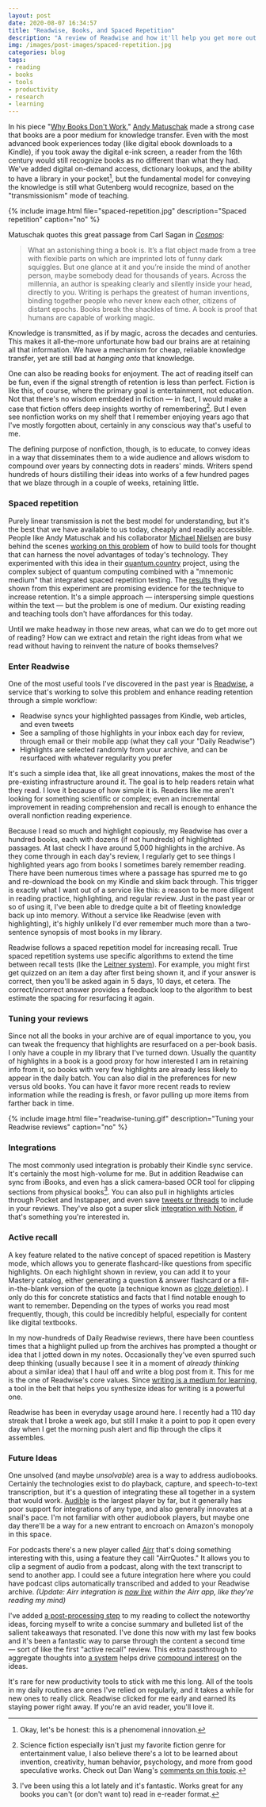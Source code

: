 ```yaml
---
layout: post
date: 2020-08-07 16:34:57
title: "Readwise, Books, and Spaced Repetition"
description: "A review of Readwise and how it'll help you get more out of the books you read."
img: /images/post-images/spaced-repetition.jpg
categories: blog
tags:
- reading
- books
- tools
- productivity
- research
- learning
---
```


In his piece "[Why Books Don't Work](https://andymatuschak.org/books/ "Why Books Don't Work")," [Andy Matuschak](https://twitter.com/andy_matuschak "Andy Matuschak on Twitter") made a strong case that books are a poor medium for knowledge transfer. Even with the most advanced book experiences today (like digital ebook downloads to a Kindle), if you took away the digital e-ink screen, a reader from the 16th century would still recognize books as no different than what they had. We've added digital on-demand access, dictionary lookups, and the ability to have a library in your pocket[^pocketlibrary], but the fundamental model for conveying the knowledge is still what Gutenberg would recognize, based on the "transmissionism" mode of teaching.

{% include image.html file="spaced-repetition.jpg" description="Spaced repetition" caption="no" %}

Matuschak quotes this great passage from Carl Sagan in _[Cosmos](/books/sagan-cosmos/ "Carl Sagan's Cosmos")_:

> What an astonishing thing a book is. It’s a flat object made from a tree with flexible parts on which are imprinted lots of funny dark squiggles. But one glance at it and you’re inside the mind of another person, maybe somebody dead for thousands of years. Across the millennia, an author is speaking clearly and silently inside your head, directly to you. Writing is perhaps the greatest of human inventions, binding together people who never knew each other, citizens of distant epochs. Books break the shackles of time. A book is proof that humans are capable of working magic.

Knowledge is transmitted, as if by magic, across the decades and centuries. This makes it all-the-more unfortunate how bad our brains are at retaining all that information. We have a mechanism for cheap, reliable knowledge transfer, yet are still bad at _hanging onto_ that knowledge.

One can also be reading books for enjoyment. The act of reading itself can be fun, even if the signal strength of retention is less than perfect. Fiction is like this, of course, where the primary goal is entertainment, not education. Not that there's no wisdom embedded in fiction — in fact, I would make a case that fiction offers deep insights worthy of remembering[^scifi]. But I even see nonfiction works on my shelf that I remember enjoying years ago that I've mostly forgotten about, certainly in any conscious way that's useful to me.

The defining purpose of nonfiction, though, is to educate, to convey ideas in a way that disseminates them to a wide audience and allows wisdom to compound over years by connecting dots in readers' minds. Writers spend hundreds of hours distilling their ideas into works of a few hundred pages that we blaze through in a couple of weeks, retaining little.

### Spaced repetition

Purely linear transmission is not the best model for understanding, but it's the best that we have available to us today, cheaply and readily accessible. People like Andy Matuschak and his collaborator [Michael Nielsen](https://twitter.com/michael_nielsen "Michael Nielsen") are busy behind the scenes [working on this problem](https://numinous.productions/ttft/ "Transformative Tools for Thought") of how to build tools for thought that can harness the novel advantages of today's technology. They experimented with this idea in their [quantum.country](https://quantum.country/qcvc "Quantum Country") project, using the complex subject of quantum computing combined with a "mnemonic medium" that integrated spaced repetition testing. The [results](https://numinous.productions/ttft/#early-impact "QC Impact") they've shown from this experiment are promising evidence for the technique to increase retention. It's a simple approach — interspersing simple questions within the text — but the problem is one of medium. Our existing reading and teaching tools don't have affordances for this today.

Until we make headway in those new areas, what can we do to get more out of reading? How can we extract and retain the right ideas from what we read without having to reinvent the nature of books themselves?

### Enter Readwise

One of the most useful tools I've discovered in the past year is [Readwise](https://readwise.io/ "Readwise"), a service that's working to solve this problem and enhance reading retention through a simple workflow:

* Readwise syncs your highlighted passages from Kindle, web articles, and even tweets
* See a sampling of those highlights in your inbox each day for review, through email or their mobile app (what they call your "Daily Readwise")
* Highlights are selected randomly from your archive, and can be resurfaced with whatever regularity you prefer

It's such a simple idea that, like all great innovations, makes the most of the pre-existing infrastructure around it. The goal is to help readers retain what they read. I love it because of how simple it is. Readers like me aren't looking for something scientific or complex; even an incremental improvement in reading comprehension and recall is enough to enhance the overall nonfiction reading experience.

Because I read so much and highlight copiously, my Readwise has over a hundred books, each with dozens (if not hundreds) of highlighted passages. At last check I have around 5,000 highlights in the archive. As they come through in each day's review, I regularly get to see things I highlighted years ago from books I sometimes barely remember reading. There have been numerous times where a passage has spurred me to go and re-download the book on my Kindle and skim back through. This trigger is exactly what I want out of a service like this: a reason to be more diligent in reading practice, highlighting, and regular review. Just in the past year or so of using it, I've been able to dredge quite a bit of fleeting knowledge back up into memory. Without a service like Readwise (even with highlighting), it's highly unlikely I'd ever remember much more than a two-sentence synopsis of most books in my library.

Readwise follows a spaced repetition model for increasing recall. True spaced repetition systems use specific algorithms to extend the time between recall tests (like the [Leitner system](https://en.wikipedia.org/wiki/Leitner_system "Leitner system")). For example, you might first get quizzed on an item a day after first being shown it, and if your answer is correct, then you'll be asked again in 5 days, 10 days, et cetera. The correct/incorrect answer provides a feedback loop to the algorithm to best estimate the spacing for resurfacing it again.

### Tuning your reviews

Since not all the books in your archive are of equal importance to you, you can tweak the frequency that highlights are resurfaced on a per-book basis. I only have a couple in my library that I've turned down. Usually the quantity of highlights in a book is a good proxy for how interested I am in retaining info from it, so books with very few highlights are already less likely to appear in the daily batch. You can also dial in the preferences for new versus old books. You can have it favor more recent reads to review information while the reading is fresh, or favor pulling up more items from farther back in time.

{% include image.html file="readwise-tuning.gif" description="Tuning your Readwise reviews" caption="no" %}

### Integrations

The most commonly used integration is probably their Kindle sync service. It's certainly the most high-volume for me. But in addition Readwise can sync from iBooks, and even has a slick camera-based OCR tool for clipping sections from physical books[^ocr]. You can also pull in highlights articles through Pocket and Instapaper, and even save [tweets or threads](https://twitter.com/readwiseio/status/1284283488833855496 "Readwise Twitter integration") to include in your reviews. They've also got a super slick [integration with Notion](https://help.readwise.io/article/46-how-does-the-readwise-to-notion-export-integration-work "Readwise and Notion"), if that's something you're interested in.

### Active recall

A key feature related to the native concept of spaced repetition is Mastery mode, which allows you to generate flashcard-like questions from specific highlights.  On each highlight shown in review, you can add it to your Mastery catalog, either generating a question & answer flashcard or a fill-in-the-blank version of the quote (a technique known as [cloze deletion](https://en.wikipedia.org/wiki/Cloze_test "Cloze test")). I only do this for concrete statistics and facts that I find notable enough to want to remember. Depending on the types of works you read most frequently, though, this could be incredibly helpful, especially for content like digital textbooks.

In my now-hundreds of Daily Readwise reviews, there have been countless times that a highlight pulled up from the archives has prompted a thought or idea that I jotted down in my notes. Occasionally they've even spurred such deep thinking (usually because I see it in a moment of _already thinking_ about a similar idea) that I haul off and write a blog post from it. This for me is the one of Readwise's core values. Since [writing is a medium for learning](/books/ahrens-how-to-take-smart-notes/ "How to Take Smart Notes"), a tool in the belt that helps you synthesize ideas for writing is a powerful one.

Readwise has been in everyday usage around here. I recently had a 110 day streak that I broke a week ago, but still I make it a point to pop it open every day when I get the morning push alert and flip through the clips it assembles.

### Future Ideas

One unsolved (and maybe _unsolvable_) area is a way to address audiobooks. Certainly the technologies exist to do playback, capture, and speech-to-text transcription, but it's a question of integrating these all together in a system that would work. [Audible](https://www.audible.com/ "Audible") is the largest player by far, but it generally has poor support for integrations of any type, and also generally innovates at a snail's pace. I'm not familiar with other audiobook players, but maybe one day there'll be a way for a new entrant to encroach on Amazon's monopoly in this space.

For podcasts there's a new player called [Airr](/post/airr/ "Airr") that's doing something interesting with this, using a feature they call "AirrQuotes." It allows you to clip a segment of audio from a podcast, along with the text transcript to send to another app. I could see a future integration here where you could have podcast clips automatically transcribed and added to your Readwise archive. _(Update: Airr integration is [now live](https://twitter.com/readwiseio/status/1292899538085314566 "Readwise + Airr") within the Airr app, like they're reading my mind)_

I've added [a post-processing step](/post/literature-notes-for-the-library/ "Literature Notes for the Library") to my reading to collect the noteworthy ideas, forcing myself to write a concise summary and bulleted list of the salient takeaways that resonated. I've done this now with my last few books and it's been a fantastic way to parse through the content a second time — sort of like the first "active recall" review. This extra passthrough to aggregate thoughts into [a system](/post/the-zettelkasten-method/ "The Zettelkasten Method") helps drive [compound interest](https://twitter.com/Conaw/status/1221911491885989888 "@Conaw on compound interest") on the ideas.

It's rare for new productivity tools to stick with me this long. All of the tools in my daily routines are ones I've relied on regularly, and it takes a while for new ones to really click. Readwise clicked for me early and earned its staying power right away. If you're an avid reader, you'll love it.

[^pocketlibrary]: Okay, let's be honest: this is a phenomenal innovation.
[^scifi]: Science fiction especially isn't just my favorite fiction genre for entertainment value, I also believe there's a lot to be learned about invention, creativity, human behavior, psychology, and more from good speculative works. Check out Dan Wang's [comments on this topic](https://danwang.co/definite-optimism-as-human-capital/ "Definite Optimism as Human Capital").
[^ocr]: I've been using this a lot lately and it's fantastic. Works great for any books you can't (or don't want to) read in e-reader format.
